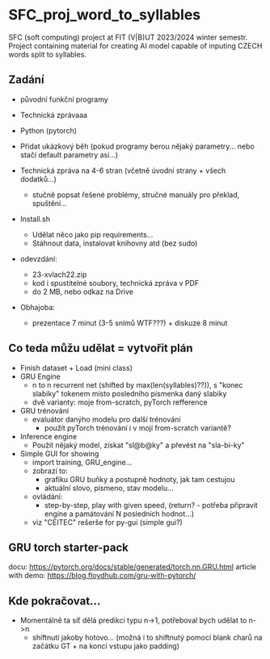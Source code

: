 # SFC_proj_word_to_syllables

SFC (soft computing) project at FIT (V|B)UT 2023/2024 winter semestr. Project containing material for creating AI model capable of inputing CZECH words split to syllables.

## Zadání
- původní funkční programy
- Technická zprávaaa
- Python (pytorch)

- Přidat ukázkový běh (pokud programy berou nějaký parametry... nebo stačí default parametry asi...)
- Technická zpráva na 4-6 stran (včetně úvodní strany + všech dodatků...)
	- stučně popsat řešené problémy, stručné manuály pro překlad, spuštění...

- Install.sh
	- Udělat něco jako pip requirements...
	- Stáhnout data, instalovat knihovny atd (bez sudo)

- odevzdání:
	- 23-xvlach22.zip
	- kod i spustitelné soubory, technická zpráva v PDF
	- do 2 MB, nebo odkaz na Drive

- Obhajoba:
	- prezentace 7 minut (3-5 snímů WTF???) + diskuze 8 minut

## Co teda můžu udělat = vytvořit plán

- Finish dataset + Load (mini class)
- GRU Engine
	- n to n recurrent net (shifted by max(len(syllables)??)), s "konec slabiky" tokenem místo posledního písmenka daný slabiky
	- dvě varianty: moje from-scratch, pyTorch refference
- GRU trénování
	- evaluátor danýho modelu pro další trénování
		- použít pyTorch trénování i v mojí from-scratch variantě?
- Inference engine
	- Použít nějaký model, získat  "sl@b@ky" a převést na "sla-bi-ky"
- Simple GUI for showing
	- import training, GRU_engine...
	- zobrazí to:
		- grafiku GRU buňky a postupně hodnoty, jak tam cestujou
		- aktuální slovo, písmeno, stav modelu...
	- ovládání:
		- step-by-step, play with given speed, (return? - potřeba připravit engine a památování N posledních hodnot...)
	- viz "CEITEC" rešerše for py-gui (simple gui?)


## GRU torch starter-pack

docu:
https://pytorch.org/docs/stable/generated/torch.nn.GRU.html
article with demo:
https://blog.floydhub.com/gru-with-pytorch/

## Kde pokračovat...
- Momentálně ta síť dělá predikci typu n->1, potřeboval bych udělat to n->n 
	- shiftnutí jakoby hotovo... (možná i to shiftnutý pomocí blank charů na začátku GT + na konci vstupu jako padding)

